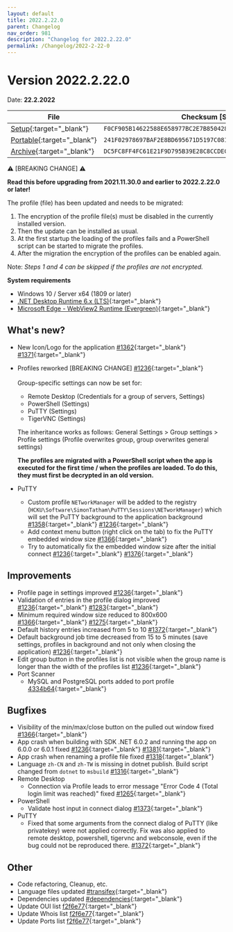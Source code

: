 ```yaml
---
layout: default
title: 2022.2.22.0
parent: Changelog
nav_order: 981
description: "Changelog for 2022.2.22.0"
permalink: /Changelog/2022-2-22-0
---
```


# Version 2022.2.22.0
Date: **22.2.2022**

| File | Checksum [SHA256] |
|---|---|
|[Setup](https://github.com/BornToBeRoot/NETworkManager/releases/download/2022.2.22.0/NETworkManager_2022.2.22.0_Setup.exe){:target="_blank"}| `F0CF905B14622588E658977BC2E7B85042858FA4191CDAEF4F84C1BAE2DC9311` |
|[Portable](https://github.com/BornToBeRoot/NETworkManager/releases/download/2022.2.22.0/NETworkManager_2022.2.22.0_Portable.zip){:target="_blank"}| `241F02978697BAF2E8BD695671D5197C081CB44C5D52925BC30CC3CECF0A4592` |
|[Archive](https://github.com/BornToBeRoot/NETworkManager/releases/download/2022.2.22.0/NETworkManager_2022.2.22.0_Archive.zip){:target="_blank"}| `DC5FC8FF4FC61E21F9D795B39E28C8CCDEC2FD4F01323031F27D691A93563CF8` |

:warning: [BREAKING CHANGE] :warning:

**Read this before upgrading from 2021.11.30.0 and earlier to 2022.2.22.0 or later!**

The profile (file) has been updated and needs to be migrated:
1. The encryption of the profile file(s) must be disabled in the currently installed version.
2. Then the update can be installed as usual.
3. At the first startup the loading of the profiles fails and a PowerShell script can be started to migrate the profiles.
4. After the migration the encryption of the profiles can be enabled again.

Note: _Steps 1 and 4 can be skipped if the profiles are not encrypted._

**System requirements**
- Windows 10 / Server x64 (1809 or later)
- [.NET Desktop Runtime 6.x (LTS)](https://dotnet.microsoft.com/download/dotnet/6.0){:target="_blank"}
- [Microsoft Edge - WebView2 Runtime (Evergreen)](https://developer.microsoft.com/en-us/microsoft-edge/webview2/){:target="_blank"}

## What's new?
- New Icon/Logo for the application [#1362](https://github.com/BornToBeRoot/NETworkManager/pull/1362){:target="_blank"} [#1371](https://github.com/BornToBeRoot/NETworkManager/pull/1371){:target="_blank"}
- Profiles reworked [BREAKING CHANGE] [#1236](https://github.com/BornToBeRoot/NETworkManager/pull/1236){:target="_blank"} <br />  
  Group-specific settings can now be set for:
  - Remote Desktop (Credentials for a group of servers, Settings)
  - PowerShell (Settings)
  - PuTTY (Settings)
  - TigerVNC (Settings)

  The inheritance works as follows: General Settings > Group settings > Profile settings (Profile overwrites group, group overwrites general settings)

  **The profiles are migrated with a PowerShell script when the app is executed for the first time / when the profiles are loaded. To do this, they must first be decrypted in an old version.**
  
- PuTTY
  - Custom profile `NETworkManager` will be added to the registry (`HCKU\Software\SimonTatham\PuTTY\Sessions\NETworkManager`) which will set the PuTTY background to the application background [#1358](https://github.com/BornToBeRoot/NETworkManager/pull/1358){:target="_blank"} [#1236](https://github.com/BornToBeRoot/NETworkManager/pull/1236){:target="_blank"}
  - Add context menu button (right click on the tab) to fix the PuTTY embedded window size [#1366](https://github.com/BornToBeRoot/NETworkManager/pull/1366){:target="_blank"}
  - Try to automatically fix the embedded window size after the initial connect [#1236](https://github.com/BornToBeRoot/NETworkManager/pull/1236){:target="_blank"} [#1376](https://github.com/BornToBeRoot/NETworkManager/pull/1376){:target="_blank"}
  
## Improvements
- Profile page in settings improved [#1236](https://github.com/BornToBeRoot/NETworkManager/pull/1236){:target="_blank"}
- Validation of entries in the profile dialog improved [#1236](https://github.com/BornToBeRoot/NETworkManager/pull/1236){:target="_blank"} [#1283](https://github.com/BornToBeRoot/NETworkManager/issues/1283){:target="_blank"}
- Minimum required window size reduced to 800x600 [#1366](https://github.com/BornToBeRoot/NETworkManager/pull/1366){:target="_blank"} [#1275](https://github.com/BornToBeRoot/NETworkManager/issues/1275){:target="_blank"}
- Default history entries increased from 5 to 10 [#1372](https://github.com/BornToBeRoot/NETworkManager/issues/1372){:target="_blank"}
- Default background job time decreased from 15 to 5 minutes (save settings, profiles in background and not only when closing the application) [#1236](https://github.com/BornToBeRoot/NETworkManager/pull/1236){:target="_blank"}
- Edit group button in the profiles list is not visible when the group name is longer than the width of the profiles list [#1236](https://github.com/BornToBeRoot/NETworkManager/pull/1236){:target="_blank"}
- Port Scanner
  - MySQL and PostgreSQL ports added to port profile [4334b64](https://github.com/BornToBeRoot/NETworkManager/commit/4334b649e0f73ab419e524f50c438b128288d8e3){:target="_blank"}

## Bugfixes
- Visibility of the min/max/close button on the pulled out window fixed [#1366](https://github.com/BornToBeRoot/NETworkManager/pull/1366){:target="_blank"}
- App crash when building with SDK .NET 6.0.2 and running the app on 6.0.0 or 6.0.1 fixed [#1236](https://github.com/BornToBeRoot/NETworkManager/pull/1236){:target="_blank"} [#1381](https://github.com/BornToBeRoot/NETworkManager/issues/1381){:target="_blank"}
- App crash when renaming a profile file fixed [#1318](https://github.com/BornToBeRoot/NETworkManager/issues/1318){:target="_blank"}
- Language `zh-CN` and `zh-TW` is missing in dotnet publish. Build script changed from `dotnet` to `msbuild` [#1316](https://github.com/BornToBeRoot/NETworkManager/issues/1316){:target="_blank"}
- Remote Desktop 
  - Connection via Profile leads to error message "Error Code 4 (Total login limit was reached)" fixed [#1265](https://github.com/BornToBeRoot/NETworkManager/issues/1265){:target="_blank"}
- PowerShell
  - Validate host input in connect dialog [#1373](https://github.com/BornToBeRoot/NETworkManager/issues/1373){:target="_blank"}
- PuTTY
  - Fixed that some arguments from the connect dialog of PuTTY (like privatekey) were not applied correctly. Fix was also applied to remote desktop, powershell, tigervnc and webconsole, even if the bug could not be reproduced there. [#1372](https://github.com/BornToBeRoot/NETworkManager/issues/1372){:target="_blank"}

## Other
- Code refactoring, Cleanup, etc.
- Language files updated [#transifex](https://github.com/BornToBeRoot/NETworkManager/pulls?q=author%3Aapp%2Ftransifex-integration){:target="_blank"}
- Dependencies updated [#dependencies](https://github.com/BornToBeRoot/NETworkManager/pulls?q=author%3Aapp%2Fdependabot){:target="_blank"}
- Update OUI list [f2f6e77](https://github.com/BornToBeRoot/NETworkManager/commit/f2f6e77e2bae2fc30f6dcfe9e9ceeb759d2e2f70){:target="_blank"}
- Update Whois list [f2f6e77](https://github.com/BornToBeRoot/NETworkManager/commit/f2f6e77e2bae2fc30f6dcfe9e9ceeb759d2e2f70){:target="_blank"}
- Update Ports list [f2f6e77](https://github.com/BornToBeRoot/NETworkManager/commit/f2f6e77e2bae2fc30f6dcfe9e9ceeb759d2e2f70){:target="_blank"}
